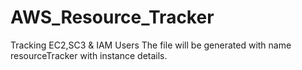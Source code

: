 # AWS_Resource_Tracker
Tracking EC2,SC3 & IAM Users
The file will be generated with name resourceTracker with instance details.
